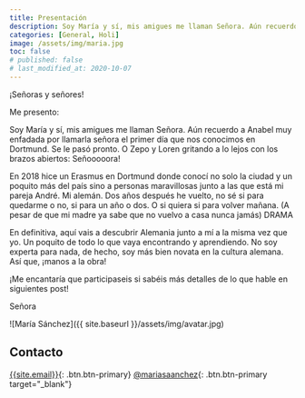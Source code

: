 ```yaml
---
title: Presentación
description: Soy María y sí, mis amigues me llaman Señora. Aún recuerdo a Anabel muy enfadada por llamarla señora el primer día que nos conocimos en Dortmund...
categories: [General, Holi]
image: /assets/img/maria.jpg
toc: false
# published: false
# last_modified_at: 2020-10-07
---
```

¡Señoras y señores!

Me presento:

Soy María y sí, mis amigues me llaman Señora. Aún recuerdo a Anabel muy enfadada por llamarla señora el primer día que nos conocimos en Dortmund. Se le pasó pronto. O Zepo y Loren gritando a lo lejos con los brazos abiertos: Señooooora!

<!--more-->

En 2018 hice un Erasmus en Dortmund donde conocí no solo la ciudad y un poquito más del país sino a personas maravillosas junto a las que está mi pareja André. Mi alemán. Dos años después he vuelto, no sé si para quedarme o no, si para un año o dos. O si quiera si para volver mañana. (A pesar de que mi madre ya sabe que no vuelvo a casa nunca jamás) DRAMA

En definitiva, aquí vais a descubrir Alemania junto a mí a la misma vez que yo. Un poquito de todo lo que vaya encontrando y aprendiendo. No soy experta para nada, de hecho, soy más bien novata en la cultura alemana.  Así que, ¡manos a la obra!

¡Me encantaría que participaseis si sabéis más detalles de lo que hable en siguientes post!

Señora

![María Sánchez]({{ site.baseurl }}/assets/img/avatar.jpg)

## Contacto

[{{site.email}}](&#x6D;&#x61;&#x69;&#x6C;&#x74;&#x6F;&#x3A;{{site.email}}){: .btn.btn-primary}
[@mariasaanchez](https://www.instagram.com/mariasaanchez/){: .btn.btn-primary target="_blank"}